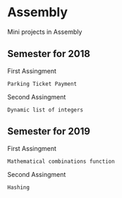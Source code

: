 # Assembly
Mini projects in Assembly 

## Semester for 2018
First Assingment

```
Parking Ticket Payment
```

Second Assingment

```
Dynamic list of integers
```

## Semester for 2019
First Assingment

```
Mathematical combinations function
```

Second Assingment

```
Hashing
```

